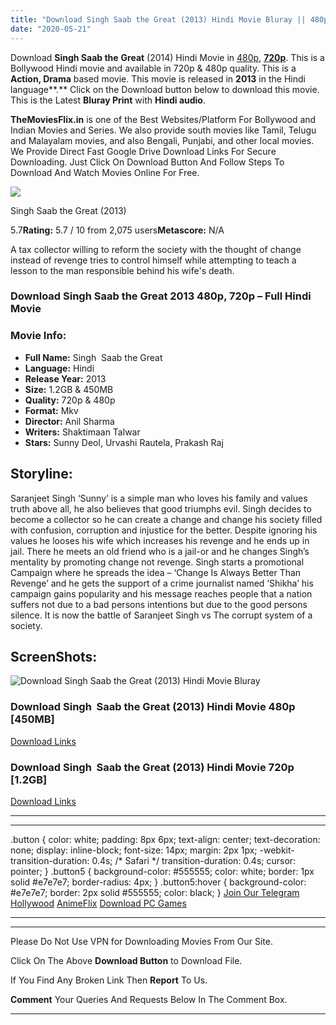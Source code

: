 ```yaml
---
title: "Download Singh Saab the Great (2013) Hindi Movie Bluray || 480p [450MB] || 720p [1.2GB]"
date: "2020-05-21"
---
```


Download **Singh Saab the** **Great** (2014) Hindi Movie in [480p](https://1moviesflix.com/480p-movies/), [**720p**](https://1moviesflix.com/720p-movies/). This is a Bollywood Hindi movie and available in 720p & 480p quality. This is a **Action, Drama** based movie. This movie is released in **2013** in the Hindi language**.** Click on the Download button below to download this movie. This is the Latest **Bluray Print** with **Hindi audio**.

**TheMoviesFlix.in** is one of the Best Websites/Platform For Bollywood and Indian Movies and Series. We also provide south movies like Tamil, Telugu and Malayalam movies, and also Bengali, Punjabi, and other local movies. We Provide Direct Fast Google Drive Download Links For Secure Downloading. Just Click On Download Button And Follow Steps To Download And Watch Movies Online For Free.

[![](https://m.media-amazon.com/images/M/MV5BNzU2MmU4MDAtMmY4My00MzQ3LTgzYjktNDFlNjE4YjMxODg4XkEyXkFqcGdeQXVyODE5NzE3OTE@._V1_SX300.jpg)](https://www.imdb.com/title/tt2437954/ "Singh Saab the Great")

Singh Saab the Great (2013)

5.7**Rating:** 5.7 / 10 from 2,075 users**Metascore:** N/A

A tax collector willing to reform the society with the thought of change instead of revenge tries to control himself while attempting to teach a lesson to the man responsible behind his wife's death.

### Download Singh Saab the Great 2013 480p, 720p – Full Hindi Movie

### Movie Info:

- **Full Name:** Singh  Saab the Great
- **Language:** Hindi
- **Release Year:** 2013
- **Size:** 1.2GB & 450MB
- **Quality:** 720p & 480p
- **Format:** Mkv
- **Director:** Anil Sharma
- **Writers:** Shaktimaan Talwar
- **Stars:** Sunny Deol, Urvashi Rautela, Prakash Raj

## Storyline:

Saranjeet Singh ‘Sunny’ is a simple man who loves his family and values truth above all, he also believes that good triumphs evil. Singh decides to become a collector so he can create a change and change his society filled with confusion, corruption and injustice for the better. Despite ignoring his values he looses his wife which increases his revenge and he ends up in jail. There he meets an old friend who is a jail-or and he changes Singh’s mentality by promoting change not revenge. Singh starts a promotional Campaign where he spreads the idea – ‘Change Is Always Better Than Revenge’ and he gets the support of a crime journalist named ‘Shikha’ his campaign gains popularity and his message reaches people that a nation suffers not due to a bad persons intentions but due to the good persons silence. It is now the battle of Saranjeet Singh vs The corrupt system of a society.

## ScreenShots:

![Download Singh Saab the Great (2013) Hindi Movie Bluray](https://i.imgur.com/h5LLcMK.jpg)

### Download Singh  Saab the Great (2013) Hindi Movie 480p \[450MB\]

[Download Links](https://1moviesflix.com?a270777880=b0dQMndpN2xtZzd6TkFmYW5JMWQyNG1EaFpZNnRlMjBuMW15cTZIamNkR3d3c2hvS1JpZW9kQXQ3L0FDcTN5Snc4K3VLVlRJVmVGeHFiTTAzMEU3V3Z5NUtBN3RRQnpVSHp6THVzTVpueVU9)

### Download Singh  Saab the Great (2013) Hindi Movie 720p \[1.2GB\] 

[Download Links](https://1moviesflix.com?a270777880=b0dQMndpN2xtZzd6TkFmYW5JMWQyNG1EaFpZNnRlMjBuMW15cTZIamNkR3d3c2hvS1JpZW9kQXQ3L0FDcTN5SjhQeXpNaTAwU2Rnd1VKK2svejU5WHc1ZkdJcnFUSUJTZHVpdlNmRmZtVHc9)

* * *

* * *

.button { color: white; padding: 8px 6px; text-align: center; text-decoration: none; display: inline-block; font-size: 14px; margin: 2px 1px; -webkit-transition-duration: 0.4s; /\* Safari \*/ transition-duration: 0.4s; cursor: pointer; } .button5 { background-color: #555555; color: white; border: 1px solid #e7e7e7; border-radius: 4px; } .button5:hover { background-color: #e7e7e7; border: 2px solid #555555; color: black; } [Join Our Telegram](http://gdrivepro.xyz/join.php) [Hollywood](https://moviesverse.com/) [AnimeFlix](https://animeflix.in/) [Download PC Games](https://gamesflix.net/)  

* * *

* * *

  

Please Do Not Use VPN for Downloading Movies From Our Site.

Click On The Above **Download Button** to Download File.

If You Find Any Broken Link Then **Report** To Us.

**Comment** Your Queries And Requests Below In The Comment Box.

* * *
